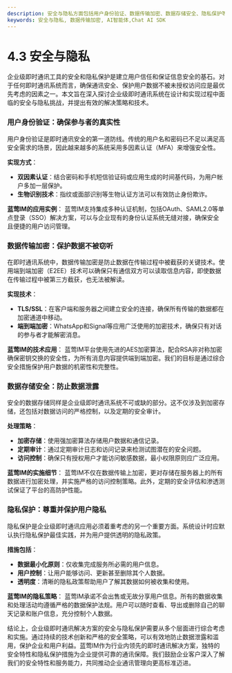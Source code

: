 ```yaml
---
description: 安全与隐私方面包括用户身份验证、数据传输加密、数据存储安全、隐私保护等，保障数据的安全性与隐私。
keywords: 安全与隐私, 数据传输加密, AI智能体,Chat AI SDK
---
```

# 4.3 安全与隐私

企业级即时通讯工具的安全和隐私保护是建立用户信任和保证信息安全的基石。对于任何即时通讯系统而言，确保通讯安全、保护用户数据不被未授权访问应是最优先考虑的因素之一。本文旨在深入探讨企业级即时通讯系统在设计和实现过程中面临的安全与隐私挑战，并提出有效的解决策略和技术。

### 用户身份验证：确保参与者的真实性

用户身份验证是即时通讯安全的第一道防线。传统的用户名和密码已不足以满足高安全需求的场景，因此越来越多的系统采用多因素认证（MFA）来增强安全性。

**实现方式**：
- **双因素认证**：结合密码和手机短信验证码或应用生成的时间基代码，为用户帐户多加一层保护。
- **生物识别技术**：指纹或面部识别等生物认证方法可以有效防止身份欺诈。

**蓝莺IM的应用实例**：
蓝莺IM支持集成多种认证机制，包括OAuth、SAML2.0等单点登录（SSO）解决方案，可以与企业现有的身份认证系统无缝对接，确保安全且便捷的用户访问管理。

### 数据传输加密：保护数据不被窃听

在即时通讯系统中，数据传输加密是防止数据在传输过程中被截获的关键技术。使用端到端加密（E2EE）技术可以确保只有通信双方可以读取信息内容，即使数据在传输过程中被第三方截获，也无法被解读。

**实现技术**：
- **TLS/SSL**：在客户端和服务器之间建立安全的连接，确保所有传输的数据都在加密通道中移动。
- **端到端加密**：WhatsApp和Signal等应用广泛使用的加密技术，确保只有对话的参与者才能解密消息。

**蓝莺IM的技术应用**：
蓝莺IM平台使用先进的AES加密算法，配合RSA非对称加密确保密钥交换的安全性，为所有消息内容提供端到端加密。我们的目标是通过综合安全措施保护用户数据的机密性和完整性。

### 数据存储安全：防止数据泄露

安全的数据存储同样是企业级即时通讯系统不可或缺的部分。这不仅涉及到加密存储，还包括对数据访问的严格控制，以及定期的安全审计。

**处理策略**：
- **加密存储**：使用强加密算法存储用户数据和通信记录。
- **定期审计**：通过定期审计日志和访问记录来检测试图潜在的安全问题。
- **访问控制**：确保只有授权用户才能访问敏感数据，最小权限原则应广泛应用。

**蓝莺IM的实施细节**：
蓝莺IM不仅在数据传输上加密，更对存储在服务器上的所有数据进行加密处理，并实施严格的访问控制策略。此外，定期的安全评估和渗透测试保证了平台的高防护性能。

### 隐私保护：尊重并保护用户隐私

隐私保护是企业级即时通讯应用必须着重考虑的另一个重要方面。系统设计时应默认执行隐私保护最佳实践，并为用户提供透明的隐私政策。

**措施包括**：
- **数据最小化原则**：仅收集完成服务所必需的用户信息。
- **用户控制**：让用户能够访问、更新甚至删除其个人数据。
- **透明度**：清晰的隐私政策帮助用户了解其数据如何被收集和使用。

**蓝莺IM的隐私策略**：
蓝莺IM承诺不会出售或无故分享用户信息。所有的数据收集和处理活动均遵循严格的数据保护法规。用户可以随时查看、导出或删除自己的聊天记录和账户信息，充分控制个人数据。

结论上，企业级即时通讯解决方案的安全与隐私保护需要从多个层面进行综合考虑和实施。通过持续的技术创新和严格的安全策略，可以有效地防止数据泄露和滥用，保护企业和用户利益。蓝莺IM作为行业内领先的即时通讯解决方案，独特的安全特性和隐私保护措施为企业提供可靠的通讯保障。我们鼓励企业客户深入了解我们的安全特性和服务能力，共同推动企业通讯管理向更高标准迈进。